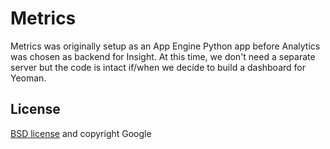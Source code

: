# Metrics

Metrics was originally setup as an App Engine Python app before Analytics was chosen as backend for Insight. At this time, we don't need a separate server but the code is intact if/when we decide to build a dashboard for Yeoman.


## License

[BSD license](http://opensource.org/licenses/bsd-license.php) and copyright Google
